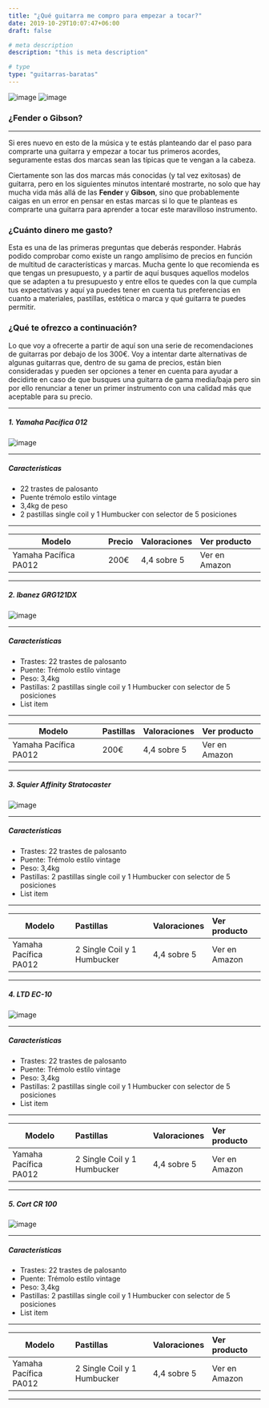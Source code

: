 ```yaml
---
title: "¿Qué guitarra me compro para empezar a tocar?"
date: 2019-10-29T10:07:47+06:00
draft: false

# meta description
description: "this is meta description"

# type
type: "guitarras-baratas"
---
```


![image](../../images/post/fender_stratocaster.jpg)
![image](../../images/post/gibson-lespaul.jpg)

### ¿Fender o Gibson?

<hr>

Si eres nuevo en esto de la música y te estás planteando dar el paso para comprarte una guitarra y empezar a tocar tus primeros acordes, seguramente estas dos marcas sean las típicas que te vengan a la cabeza.

Ciertamente son las dos marcas más conocidas (y tal vez exitosas) de guitarra, pero en los siguientes minutos intentaré mostrarte, no solo que hay mucha vida más allá de las **Fender** y **Gibson**, sino que probablemente caigas en un error en pensar en estas marcas si lo que te planteas es comprarte una guitarra para aprender a tocar este maravilloso instrumento.


### ¿Cuánto dinero me gasto?

Esta es una de las primeras preguntas que deberás responder. Habrás podido comprobar como existe un rango amplísimo de precios en función de multitud de características y marcas. Mucha gente lo que recomienda es que tengas un presupuesto, y a partir de aquí busques aquellos modelos que se adapten a tu presupuesto y entre ellos te quedes con la que cumpla tus expectativas y aquí ya puedes tener en cuenta tus preferencias en cuanto a materiales, pastillas, estética o marca y qué guitarra te puedes permitir.

### ¿Qué te ofrezco a continuación?

Lo que voy a ofrecerte a partir de aquí son una serie de recomendaciones de guitarras por debajo de los 300€. Voy a intentar darte alternativas de algunas guitarras que, dentro de su gama de precios, están bien consideradas y pueden ser opciones a tener en cuenta para ayudar a decidirte en caso de que busques una guitarra de gama media/baja pero sin por ello renunciar a tener un primer instrumento con una calidad más que aceptable para su precio.

<hr>

##### 1. Yamaha Pacífica 012

![image](../../images/post/yamaha_pacifica_012.jpg)

<hr>

##### Características

* 22 trastes de palosanto
* Puente trémolo estilo vintage
* 3,4kg de peso
* 2 pastillas single coil y 1 Humbucker con selector de 5 posiciones

<hr>

| Modelo        | Precio    | Valoraciones | Ver producto |      
| ------------- |:-------------|:-------------|:-------------
| Yamaha Pacífica PA012	   	   | 200€ | 4,4 sobre 5 | Ver en Amazon		

<hr>

##### 2. Ibanez GRG121DX

![image](../../images/post/ibanez_grg_121_dx.jpg)

<hr>

##### Características

* Trastes: 22 trastes de palosanto
* Puente: Trémolo estilo vintage
* Peso: 3,4kg
* Pastillas: 2 pastillas single coil y 1 Humbucker con selector de 5 posiciones
* List item

<hr>

| Modelo        | Pastillas    | Valoraciones | Ver producto |      
| ------------- |:-------------|:-------------|:-------------
| Yamaha Pacífica PA012	   	   | 200€ | 4,4 sobre 5 | Ver en Amazon		

<hr>

##### 3. Squier Affinity Stratocaster

![image](../../images/post/squier_affinity_stratocaster.png)

<hr>

##### Características

* Trastes: 22 trastes de palosanto
* Puente: Trémolo estilo vintage
* Peso: 3,4kg
* Pastillas: 2 pastillas single coil y 1 Humbucker con selector de 5 posiciones
* List item

<hr>

| Modelo        | Pastillas    | Valoraciones | Ver producto |      
| ------------- |:-------------|:-------------|:-------------
| Yamaha Pacífica PA012	   	   | 2 Single Coil y 1 Humbucker | 4,4 sobre 5 | Ver en Amazon		

<hr>

##### 4. LTD EC-10

![image](../../images/post/ltd_ec_10.jpg)

<hr>

##### Características

* Trastes: 22 trastes de palosanto
* Puente: Trémolo estilo vintage
* Peso: 3,4kg
* Pastillas: 2 pastillas single coil y 1 Humbucker con selector de 5 posiciones
* List item

<hr>

| Modelo        | Pastillas    | Valoraciones | Ver producto |      
| ------------- |:-------------|:-------------|:-------------
| Yamaha Pacífica PA012	   	   | 2 Single Coil y 1 Humbucker | 4,4 sobre 5 | Ver en Amazon		

<hr>

##### 5. Cort CR 100

![image](../../images/post/cort_cr_100.png)

<hr>

##### Características

* Trastes: 22 trastes de palosanto
* Puente: Trémolo estilo vintage
* Peso: 3,4kg
* Pastillas: 2 pastillas single coil y 1 Humbucker con selector de 5 posiciones
* List item

<hr>

| Modelo        | Pastillas    | Valoraciones | Ver producto |      
| ------------- |:-------------|:-------------|:-------------
| Yamaha Pacífica PA012	   	   | 2 Single Coil y 1 Humbucker | 4,4 sobre 5 | Ver en Amazon		

<hr>